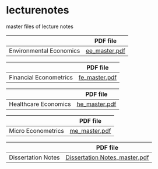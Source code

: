 # lecturenotes
master files of lecture notes

|                 | PDF file                                                      | 
|-----------------|---------------------------------------------------------------|
| Environmental Economics | [ee_master.pdf](https://nbviewer.org/github/oddish3/lecturenotes/blob/master/environment-econ_master.pdf) | 

|                 | PDF file                                                      |
|-----------------|---------------------------------------------------------------|
| Financial Econometrics | [fe_master.pdf](https://nbviewer.org/github/oddish3/lecturenotes/blob/master/financial-econ_master.pdf) |

|                 | PDF file                                                      |
|-----------------|---------------------------------------------------------------|
| Healthcare Economics | [he_master.pdf](https://nbviewer.org/github/oddish3/lecturenotes/blob/master/health-econ_master.pdf) |

|                 | PDF file                                                      |
|-----------------|---------------------------------------------------------------|
| Micro Econometrics | [me_master.pdf](https://nbviewer.org/github/oddish3/lecturenotes/blob/master/micro-econ_master.pdf) |

|                 | PDF file                                                      |
|-----------------|---------------------------------------------------------------|
| Dissertation Notes | [Dissertation Notes_master.pdf](https://nbviewer.org/github/oddish3/lecturenotes/blob/master/notes_master.pdf) |
